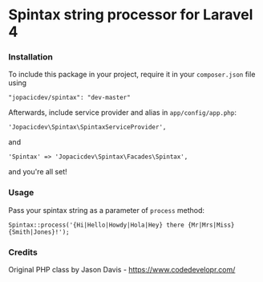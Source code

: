 Spintax string processor for Laravel 4
===============

### Installation
To include this package in your project, require it in your `composer.json` file using
```
"jopacicdev/spintax": "dev-master"
```
Afterwards, include service provider and alias in `app/config/app.php`:
```
'Jopacicdev\Spintax\SpintaxServiceProvider',
```
and
```
'Spintax' => 'Jopacicdev\Spintax\Facades\Spintax',
```
and you're all set!

### Usage
Pass your spintax string as a parameter of `process` method:
```
Spintax::process('{Hi|Hello|Howdy|Hola|Hey} there {Mr|Mrs|Miss} {Smith|Jones}!');
```

### Credits
Original PHP class by Jason Davis - https://www.codedevelopr.com/